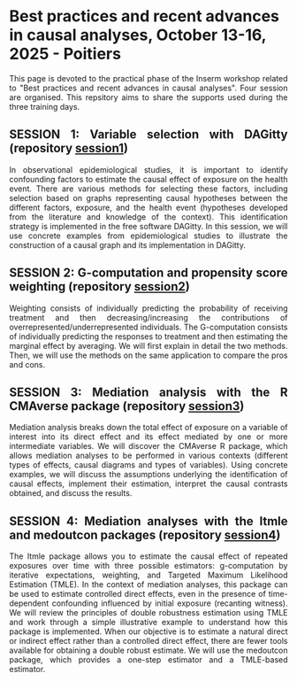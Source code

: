 # Best practices and recent advances in causal analyses, October 13-16, 2025 - Poitiers

<div style="text-align: justify">

This page is devoted to the practical phase of the Inserm workshop related to "Best practices and recent advances in causal analyses". Four session are organised. This repsitory aims to share the supports used during the three training days.

## SESSION 1: Variable selection with DAGitty (repository [session1](https://github.com/chupverse/causal-workshop/session1))

In observational epidemiological studies, it is important to identify confounding factors to estimate the causal effect of exposure on the health event. There are various methods for selecting these factors, including selection based on graphs representing causal hypotheses between the different factors, exposure, and the health event (hypotheses developed from the literature and knowledge of the context). This identification strategy is implemented in the free software DAGitty. In this session, we will use concrete examples from epidemiological studies to illustrate the construction of a causal graph and its implementation in DAGitty.


## SESSION 2: G-computation and propensity score weighting  (repository [session2](https://github.com/chupverse/causal-workshop/session2))


Weighting consists of individually predicting the probability of receiving treatment and then decreasing/increasing the contributions of overrepresented/underrepresented individuals. The G-computation consists of individually predicting the responses to treatment and then estimating the marginal effect by averaging. We will first explain in detail the two methods. Then, we will use the methods on the same application to compare the pros and cons.


## SESSION 3: Mediation analysis with the R CMAverse package  (repository [session3](https://github.com/chupverse/causal-workshop/session3))

Mediation analysis breaks down the total effect of exposure on a variable of interest into its direct effect and its effect mediated by one or more intermediate variables. We will discover the CMAverse R package, which allows mediation analyses to be performed in various contexts (different types of effects, causal diagrams and types of variables). Using concrete examples, we will discuss the assumptions underlying the identification of causal effects, implement their estimation, interpret the causal contrasts obtained, and discuss the results.

## SESSION 4: Mediation analyses with the ltmle and medoutcon packages   (repository [session4](https://github.com/chupverse/causal-workshop/session4))


The ltmle package allows you to estimate the causal effect of repeated exposures over time with three possible estimators: g-computation by iterative expectations, weighting, and Targeted Maximum Likelihood Estimation (TMLE). In the context of mediation analyses, this package can be used to estimate controlled direct effects, even in the presence of time-dependent confounding influenced by initial exposure (recanting witness). We will review the principles of double robustness estimation using TMLE and work through a simple illustrative example to understand how this package is implemented. When our objective is to estimate a natural direct or indirect effect rather than a controlled direct effect, there are fewer tools available for obtaining a double robust estimate. We will use the medoutcon package, which provides a one-step estimator and a TMLE-based estimator.
